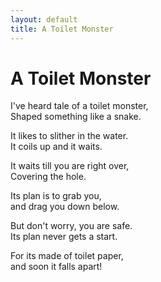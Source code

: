 ```yaml
---
layout: default
title: A Toilet Monster
---
```


# A Toilet Monster

I've heard tale of a toilet monster,  
Shaped something like a snake.

It likes to slither in the water.  
It coils up and it waits.

It waits till you are right over,  
Covering the hole.

Its plan is to grab you,  
and drag you down below.

But don't worry, you are safe.  
Its plan never gets a start.

For its made of toilet paper,  
and soon it falls apart!
